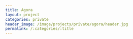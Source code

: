 ```yaml
---
title: Agora
layout: project
categories: private
header_image: /image/projects/private/agora/header.jpg
permalink: /:categories/:title
---
```

